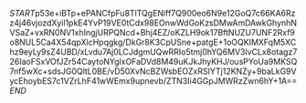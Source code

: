 $START$p53e+iBTp+ePANCfpFu8TlTQgENiff7Q900eo6N9e12GoQ7c66KA6Rzz4j46vjozdXyil1pkE4YvP19VE0tCdx98EOnwWdGoKzsDMwAmDAwkGhynhNVSaZ+vxRN0NV1xhIngjURPQNcd+Bhj4EZ/oKZLH9ok17BftNUZU7UNF2Rxf9o8NUL5Ca4X54qpXlcHpqgkg/DkGr8K3CpUSne+patgE+1oOQKIMXFqM5XChz9eyLy9sZ4UBD/xLvdu7Aj0LCJdgmUQwRRIo5tmj0hYQ6MV3lvCLx8otagz726IaoFSxVOfJZr54CaytoNYglxOFaDVd8M49uKJkJhyKHJ/ousPYoUa9MKSQ7nf5wXc+sdsJG0QltL0BE/vD50XvNcBZWsbEOZxRSIYTj12KNZy+9baLkG9VycEhoybES7c1VZrLhF41wWEmx9upnevb/ZTN3Ii4GGpJMWRzZwn6hY+1A==$END$
